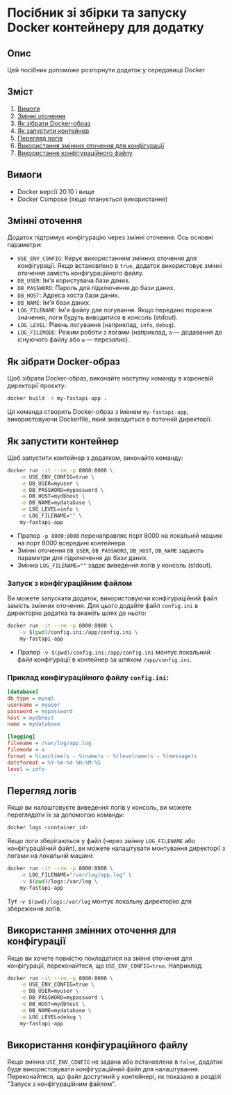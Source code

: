# Посібник зі збірки та запуску Docker контейнеру для додатку

## Опис

Цей посібник допоможе розгорнути додаток у середовищі Docker

## Зміст

1. [Вимоги](#вимоги)
2. [Змінні оточення](#змінні-оточення)
3. [Як зібрати Docker-образ](#як-зібрати-docker-образ)
4. [Як запустити контейнер](#як-запустити-контейнер)
5. [Перегляд логів](#перегляд-логів)
6. [Використання змінних оточення для конфігурації](#використання-змінних-оточення-для-конфігурації)
7. [Використання конфігураційного файлу](#використання-конфігураційного-файлу)

## Вимоги

- Docker версії 20.10 і вище
- Docker Compose (якщо планується використання)

## Змінні оточення

Додаток підтримує конфігурацію через змінні оточення. Ось основні параметри:

- `USE_ENV_CONFIG`: Керує використанням змінних оточення для конфігурації. Якщо встановлено в `true`, додаток використовує змінні оточення замість конфігураційного файлу.
- `DB_USER`: Ім'я користувача бази даних.
- `DB_PASSWORD`: Пароль для підключення до бази даних.
- `DB_HOST`: Адреса хоста бази даних.
- `DB_NAME`: Ім'я бази даних.
- `LOG_FILENAME`: Ім'я файлу для логування. Якщо передано порожнє значення, логи будуть виводитися в консоль (stdout).
- `LOG_LEVEL`: Рівень логування (наприклад, `info`, `debug`).
- `LOG_FILEMODE`: Режим роботи з логами (наприклад, `a` — додавання до існуючого файлу або `w` — перезапис).

## Як зібрати Docker-образ

Щоб зібрати Docker-образ, виконайте наступну команду в кореневій директорії проєкту:

```bash
docker build -t my-fastapi-app .
```

Ця команда створить Docker-образ з іменем `my-fastapi-app`, використовуючи Dockerfile, який знаходиться в поточній директорії.

## Як запустити контейнер

Щоб запустити контейнер з додатком, виконайте команду:

```bash
docker run -it --rm -p 8000:8000 \
    -e USE_ENV_CONFIG=true \
    -e DB_USER=myuser \
    -e DB_PASSWORD=mypassword \
    -e DB_HOST=mydbhost \
    -e DB_NAME=mydatabase \
    -e LOG_LEVEL=info \
    -e LOG_FILENAME="" \
    my-fastapi-app
```

- Прапор `-p 8000:8000` перенаправляє порт 8000 на локальній машині на порт 8000 всередині контейнера.
- Змінні оточення `DB_USER`, `DB_PASSWORD`, `DB_HOST`, `DB_NAME` задають параметри для підключення до бази даних.
- Змінна `LOG_FILENAME=""` задає виведення логів у консоль (stdout).

### Запуск з конфігураційним файлом

Ви можете запускати додаток, використовуючи конфігураційний файл замість змінних оточення. Для цього додайте файл `config.ini` в директорію додатка та вкажіть шлях до нього:

```bash
docker run -it --rm -p 8000:8000 \
    -v $(pwd)/config.ini:/app/config.ini \
    my-fastapi-app
```

- Прапор `-v $(pwd)/config.ini:/app/config.ini` монтує локальний файл конфігурації в контейнер за шляхом `/app/config.ini`.

### Приклад конфігураційного файлу `config.ini`:

```ini
[database]
db_type = mysql
username = myuser
password = mypassword
host = mydbhost
name = mydatabase

[logging]
filename = /var/log/app.log
filemode = a
format = %(asctime)s - %(name)s - %(levelname)s - %(message)s
dateformat = %Y-%m-%d %H:%M:%S
level = info
```

## Перегляд логів

Якщо ви налаштовуєте виведення логів у консоль, ви можете переглядати їх за допомогою команди:

```bash
docker logs <container_id>
```

Якщо логи зберігаються у файл (через змінну `LOG_FILENAME` або конфігураційний файл), ви можете налаштувати монтування директорії з логами на локальній машині:

```bash
docker run -it --rm -p 8000:8000 \
    -e LOG_FILENAME="/var/log/app.log" \
    -v $(pwd)/logs:/var/log \
    my-fastapi-app
```

Тут `-v $(pwd)/logs:/var/log` монтує локальну директорію для збереження логів.

## Використання змінних оточення для конфігурації

Якщо ви хочете повністю покладатися на змінні оточення для конфігурації, переконайтеся, що `USE_ENV_CONFIG=true`. Наприклад:

```bash
docker run -it --rm -p 8000:8000 \
    -e USE_ENV_CONFIG=true \
    -e DB_USER=myuser \
    -e DB_PASSWORD=mypassword \
    -e DB_HOST=mydbhost \
    -e DB_NAME=mydatabase \
    -e LOG_LEVEL=debug \
    my-fastapi-app
```

## Використання конфігураційного файлу

Якщо змінна `USE_ENV_CONFIG` не задана або встановлена в `false`, додаток буде використовувати конфігураційний файл для налаштування. Переконайтеся, що файл доступний у контейнері, як показано в розділі "Запуск з конфігураційним файлом".
